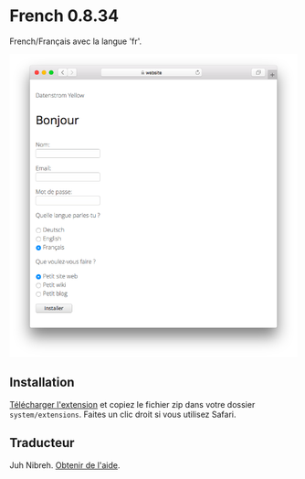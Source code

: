 # French 0.8.34

French/Français avec la langue 'fr'.

<p align="center"><img src="french-screenshot.png?raw=true" alt="Screenshot"></p>

## Installation

[Télécharger l'extension](https://github.com/datenstrom/yellow-extensions/raw/main/downloads/french.zip) et copiez le fichier zip dans votre dossier `system/extensions`. Faites un clic droit si vous utilisez Safari.

## Traducteur

Juh Nibreh. [Obtenir de l'aide](https://datenstrom.se/yellow/help/).
